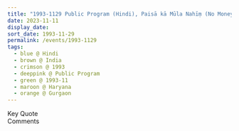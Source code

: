 ```yaml
---
title: "1993-1129 Public Program (Hindi), Paisā kā Mūla Nahīṃ (No Money), Gurgaon, Haryana, India"
date: 2023-11-11
display_date: 
sort_date: 1993-11-29
permalink: /events/1993-1129
tags:
  - blue @ Hindi
  - brown @ India
  - crimson @ 1993
  - deeppink @ Public Program
  - green @ 1993-11
  - maroon @ Haryana
  - orange @ Gurgaon
---
```


<wave-list>
  <list-title color="green" width="75">Key Quote</list-title>
  <list-item color="BlanchedAlmond"  width="200"></list-item>
  <list-item color="Lavender"></list-item>
  <list-item color="BlanchedAlmond"></list-item>
</wave-list>

<br>

<wave-list>
  <list-title color="green" width="75">Comments</list-title>
  <list-item color="BlanchedAlmond"  width="200"></list-item>
  <list-item color="Lavender"></list-item>
  <list-item color="BlanchedAlmond"></list-item>
</wave-list>